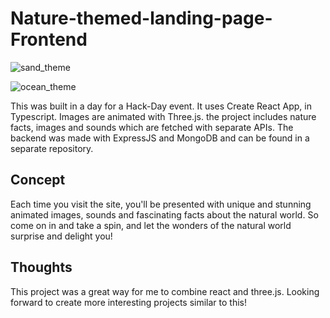 # Nature-themed-landing-page-Frontend

![sand_theme](https://user-images.githubusercontent.com/116962905/226166258-e7fce22e-41ae-4274-a0e7-1d1d1f516ff0.jpg)

![ocean_theme](https://user-images.githubusercontent.com/116962905/226166260-9ecb38a8-9458-4796-9c4f-756379eb7162.jpg)

This was built in a day for a Hack-Day event. It uses Create React App, in Typescript. Images are animated with Three.js. 
the project includes nature facts, images and sounds which are fetched with separate APIs. The backend was made with ExpressJS and MongoDB and can be found in a separate repository.

## Concept

Each time you visit the site, you'll be presented with unique and stunning animated images, sounds and fascinating facts about the natural world. So come on in and take a spin, and let the wonders of the natural world surprise and delight you!

## Thoughts

This project was a great way for me to combine react and three.js. 
Looking forward to create more interesting projects similar to this!
